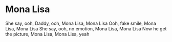 # Mona Lisa

She say, ooh, Daddy, ooh, Mona Lisa, Mona Lisa
Ooh, fake smile, Mona Lisa, Mona Lisa
She say, ooh, no emotion, Mona Lisa, Mona Lisa
Now he get the picture, Mona Lisa, Mona Lisa, yeah
